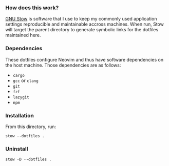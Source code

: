 ### How does this work?

[GNU Stow](https://www.gnu.org/software/stow/) is software that I use to keep my commonly used application settings reproducible and maintainable accross machines. When run, Stow will target the parent directory to generate symbolic links for the dotfiles maintained here.

### Dependencies

These dotfiles configure Neovim and thus have software dependencies on the host machine. Those dependencies are as follows:

- `cargo`
- `gcc` or `clang`
- `git`
- `fzf`
- `lazygit`
- `npm`

### Installation

From this directory, run:

`stow --dotfiles .`

### Uninstall

`stow -D --dotfiles .`
